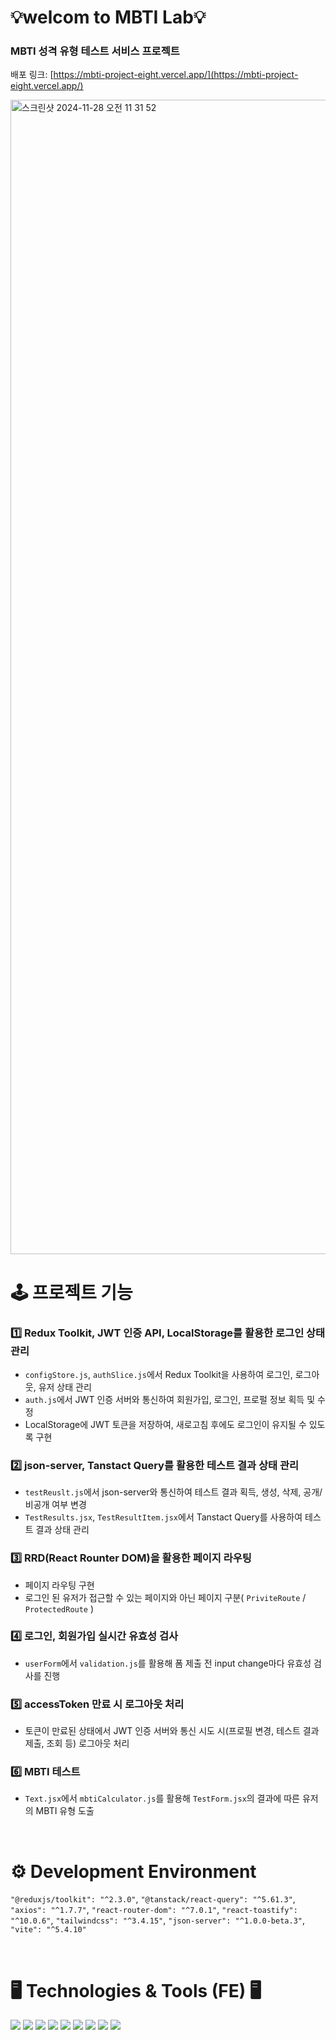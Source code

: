 # 💡welcom to MBTI Lab💡

### MBTI 성격 유형 테스트 서비스 프로젝트
배포 링크: [https://mbti-project-eight.vercel.app/](https://mbti-project-eight.vercel.app/)

<img width="1847" alt="스크린샷 2024-11-28 오전 11 31 52" src="https://github.com/user-attachments/assets/1bc3ac2c-e5f6-4b00-871c-001fc31192e3">

<br/>

# 🕹️ 프로젝트 기능
### 1️⃣ Redux Toolkit, JWT 인증 API, LocalStorage를 활용한 로그인 상태 관리
- `configStore.js`, `authSlice.js`에서 Redux Toolkit을 사용하여 로그인, 로그아웃, 유저 상태 관리
- `auth.js`에서 JWT 인증 서버와 통신하여 회원가입, 로그인, 프로펄 정보 획득 및 수정
- LocalStorage에 JWT 토큰을 저장하여, 새로고침 후에도 로그인이 유지될 수 있도록 구현

### 2️⃣ json-server, Tanstact Query를 활용한 테스트 결과 상태 관리
- `testReuslt.js`에서 json-server와 통신하여 테스트 결과 획득, 생성, 삭제, 공개/비공개 여부 변경
- `TestResults.jsx`, `TestResultItem.jsx`에서 Tanstact Query를 사용하여 테스트 결과 상태 관리

### 3️⃣ RRD(React Rounter DOM)을 활용한 페이지 라우팅
- 페이지 라우팅 구현
- 로그인 된 유저가 접근할 수 있는 페이지와 아닌 페이지 구분( `PriviteRoute` / `ProtectedRoute` )

### 4️⃣ 로그인, 회원가입 실시간 유효성 검사
- `userForm`에서 `validation.js`를 활용해 폼 제출 전 input change마다 유효성 검사를 진행

### 5️⃣ accessToken 만료 시 로그아웃 처리
- 토큰이 만료된 상태에서 JWT 인증 서버와 통신 시도 시(프로필 변경, 테스트 결과 제출, 조회 등) 로그아웃 처리

### 6️⃣ MBTI 테스트
- `Text.jsx`에서 `mbtiCalculator.js`를 활용해 `TestForm.jsx`의 결과에 따른 유저의 MBTI 유형 도출


<br />

# ⚙️ Development Environment
`"@reduxjs/toolkit": "^2.3.0"`, `"@tanstack/react-query": "^5.61.3"`, `"axios": "^1.7.7"`, `"react-router-dom": "^7.0.1"`, `"react-toastify": "^10.0.6"`, `"tailwindcss": "^3.4.15"`, `"json-server": "^1.0.0-beta.3"`, `"vite": "^5.4.10"`

<br/>

# 🖥️ Technologies & Tools (FE) 🖥️
<div>
<img src="https://img.shields.io/badge/Javascript-F7DF1E?style=flat&logo=Javascript&logoColor=white" />
<img src="https://img.shields.io/badge/React-61DAFB?style=flat&logo=React&logoColor=white" />
<img src="https://img.shields.io/badge/Tailwindcss-06B6D4?style=flat&logo=Tailwindcss&logoColor=white" />
<img src="https://img.shields.io/badge/Axios-5A29E4?style=flat&logo=Axios&logoColor=white" />
<img src="https://img.shields.io/badge/Vercel-000000?style=flat-square&logo=Vercel&logoColor=white"/>
<img src="https://img.shields.io/badge/Glitch-3333FF?style=flat-square&logo=Glitch&logoColor=white"/>
<img src="https://img.shields.io/badge/Git-F05032?style=flat-square&logo=git&logoColor=white"/>
<img src="https://img.shields.io/badge/Github-181717?style=flat-square&logo=github&logoColor=white"/>
<img src="https://img.shields.io/badge/Figma-F24E1E?style=flat-square&logo=Figma&logoColor=white"/>
</div>
